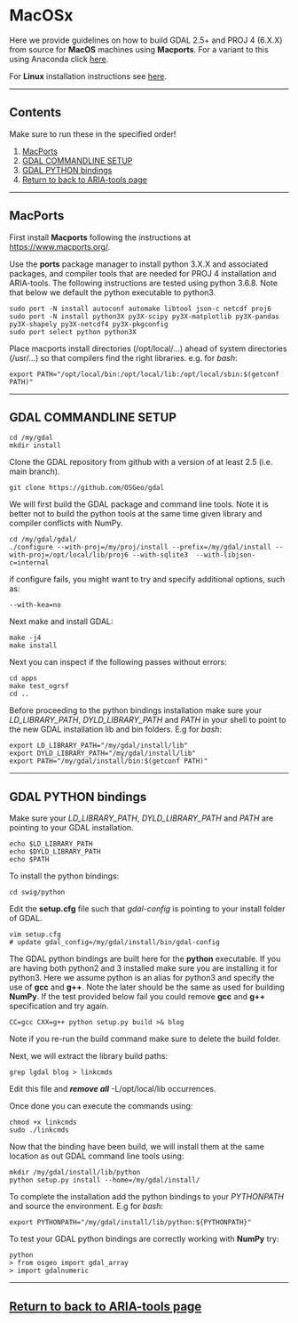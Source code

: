 # MacOSx
Here we provide guidelines on how to build GDAL 2.5+ and PROJ 4 (6.X.X) from source for **MacOS** machines using **Macports**. For a variant to this using Anaconda click [here](https://github.com/dbekaert/ARIA-tools/blob/master/MacOS_Anaconda_source_build.md). 


For **Linux** installation instructions see [here](https://github.com/dbekaert/ARIA-tools/blob/master/Linux_source_build.md). 

------
## Contents
Make sure to run these in the specified order!
1. [MacPorts](#macports)
2. [GDAL COMMANDLINE SETUP](#gdal-commandline-setup)
3. [GDAL PYTHON bindings](#gdal-python-bindings)
4. [Return to back to ARIA-tools page](https://github.com/dbekaert/ARIA-tools)


------
## MacPorts
First install **Macports** following the instructions at https://www.macports.org/.

Use the **ports** package manager to install python 3.X.X and associated packages, and compiler tools that are needed for PROJ 4 installation and ARIA-tools. 
The following instructions are tested using python 3.6.8. Note that below we default the python executable to python3.

```
sudo port -N install autoconf automake libtool json-c netcdf proj6
sudo port -N install python3X py3X-scipy py3X-matplotlib py3X-pandas py3X-shapely py3X-netcdf4 py3X-pkgconfig
sudo port select python python3X
```
Place macports install directories (/opt/local/...) ahead of system directories (/usr/...) so that compilers find the right libraries. e.g. for *bash*:
```
export PATH="/opt/local/bin:/opt/local/lib:/opt/local/sbin:$(getconf PATH)"
```

------
## GDAL COMMANDLINE SETUP
```
cd /my/gdal
mkdir install
```

Clone the GDAL repository from github with a version of at least 2.5 (i.e. main branch).
```
git clone https://github.com/OSGeo/gdal
```


We will first build the GDAL package and command line tools. Note it is better not to build the python tools at the same time given library and compiler conflicts with NumPy. 

```
cd /my/gdal/gdal/
./configure --with-proj=/my/proj/install --prefix=/my/gdal/install --with-proj=/opt/local/lib/proj6 --with-sqlite3  --with-libjson-c=internal
```
if configure fails, you might want to try and specify additional options, such as:
```
--with-kea=no
```
Next make and install GDAL:
```
make -j4 
make install
```

Next you can inspect if the following passes without errors:
```
cd apps
make test_ogrsf
cd ..
```


Before proceeding to the python bindings installation make sure your *LD_LIBRARY_PATH*, *DYLD_LIBRARY_PATH* and *PATH* in your shell to point to the new GDAL installation lib and bin folders. E.g for *bash*:
```
export LD_LIBRARY_PATH="/my/gdal/install/lib"
export DYLD_LIBRARY_PATH="/my/gdal/install/lib"
export PATH="/my/gdal/install/bin:$(getconf PATH)"
```


------
## GDAL PYTHON bindings

Make sure your *LD_LIBRARY_PATH*, *DYLD_LIBRARY_PATH* and *PATH*  are pointing to your GDAL installation.
```
echo $LD_LIBRARY_PATH
echo $DYLD_LIBRARY_PATH
echo $PATH
```

To install the python bindings:
```
cd swig/python
```
Edit the **setup.cfg** file such that *gdal-config* is pointing to your install folder of GDAL.
```
vim setup.cfg
# update gdal_config=/my/gdal/install/bin/gdal-config
```


The GDAL python bindings are built here for the **python** executable. If you are having both python2 and 3 installed make sure you are installing it for python3. Here we assume python is an alias for python3 and specify the use of **gcc** and **g++**. Note the later should be the same as used for building **NumPy**. If the test provided below fail you could remove **gcc** and **g++** specification and try again.
```
CC=gcc CXX=g++ python setup.py build >& blog
```
Note if you re-run the build command make sure to delete the build folder.


Next, we will extract the library build paths:
```
grep lgdal blog > linkcmds
```
Edit this file and ***remove all*** -L/opt/local/lib occurrences.

Once done you can execute the commands using:
```
chmod +x linkcmds
sudo ./linkcmds
```

Now that the binding have been build, we will install them at the same location as out GDAL command line tools using:
```
mkdir /my/gdal/install/lib/python
python setup.py install --home=/my/gdal/install/
```


To complete the installation add the python bindings to your *PYTHONPATH* and source the environment. E.g for *bash*:
```
export PYTHONPATH="/my/gdal/install/lib/python:${PYTHONPATH}"
```

To test your GDAL python bindings are correctly working with **NumPy** try:
```
python
> from osgeo import gdal_array
> import gdalnumeric
```

------
## [Return to back to ARIA-tools page](https://github.com/dbekaert/ARIA-tools)
